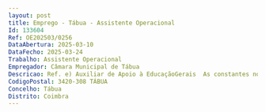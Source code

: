 ```yaml
--- 
layout: post
title: Emprego - Tábua - Assistente Operacional
Id: 133604
Ref: OE202503/0256
DataAbertura: 2025-03-10
DataFecho: 2025-03-24
Trabalho: Assistente Operacional
Empregador: Câmara Municipal de Tábua
Descricao: Ref. e) Auxiliar de Apoio à EducaçãoGerais  As constantes no anexo a que se refere o nº 2, do artº 88º, da LTFP, aprovada pela Lei nº 35 2014, de 20 de junho, para a carreira categoria de Assistente Operacional.Específicas  As constantes no Regulamento do Mapa de Pessoal do Município de Tábua 2024, a saber Colaborar com os educadores de infância  No acompanhamento das crianças entre e durante as atividades letivas, zelando para que nas instalações escolares sejam mantidas as normas de compostura, limpeza e silêncio, em respeito permanente pelo trabalho educativo em curso  Na programação e realização das atividades, no atendimento dos encarregados de educação e na interligação do estabelecimento de ensino e aqueles encarregados.Acompanhar diretamente as crianças nas atividades educativas e ou lúdicas, proporcionando lhes ambiente adequado, e controlar essas atividades, promovendo nomeadamente a adoção de atitudes e regras de higiene pessoal, prevenção e segurança, cortesia e boa conduta, segundo o plano elaborado pelo educador de infância Vigiar as crianças durante o repouso e na sala de aula Exercer tarefas de enquadramento e acompanhamento das crianças e jovens, nomeadamente no âmbito da ação educativa e de apoio à família Assistir as crianças nos transportes, nos recreios, nos passeios e visitas de estudo Preparar, fornecer, transportar, limpar, zelar e providenciar a conservação e boa utilização das instalações, bem como do material e equipamento didático necessário ao desenvolvimento educativo, comunicando estragos e extravios Zelar pela conservação, arrumação, limpeza e higiene ambiental dos espaços e das instalações à sua responsabilidade, numa perspetiva pedagógica e cívica Intervir ou comunicar eventuais problemas, necessidades ou situações carecidas de resolução quer respeitantes a crianças, quer respeitantes a equipamentos e instalações Prestar assistência em situações de primeiros socorros e, em caso de necessidade, acompanhar o aluno a unidades hospitalares Abrir e fechar portas, portões, janelas, desligar e ligar os sistemas de aquecimento e climatização.
CodigoPostal: 3420-308 TÁBUA
Concelho: Tábua
Distrito: Coimbra
--- 
```

